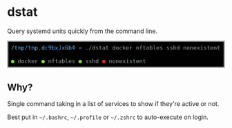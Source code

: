 # dstat

Query systemd units quickly from the command line. 

![resume example](screenshots/dstat.png)

## Why?

Single command taking in a list of services to show if they're active or not.

Best put in `~/.bashrc`, `~/.profile` or `~/.zshrc` to auto-execute on login.
